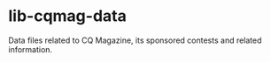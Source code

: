 # lib-cqmag-data

Data files related to CQ Magazine, its sponsored contests and related information.
